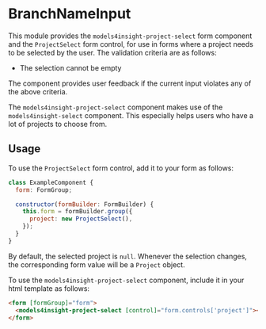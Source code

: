 # BranchNameInput

This module provides the `models4insight-project-select` form component and the `ProjectSelect` form control, for use in forms where a project needs to be selected by the user. The validation criteria are as follows:

- The selection cannot be empty

The component provides user feedback if the current input violates any of the above criteria.

The `models4insight-project-select` component makes use of the `models4insight-select` component. This especially helps users who have a lot of projects to choose from.

## Usage

To use the `ProjectSelect` form control, add it to your form as follows:

```javascript
class ExampleComponent {
  form: FormGroup;

  constructor(formBuilder: FormBuilder) {
    this.form = formBuilder.group({
      project: new ProjectSelect(),
    });
  }
}
```

By default, the selected project is `null`. Whenever the selection changes, the corresponding form value will be a `Project` object.

To use the `models4insight-project-select` component, include it in your html template as follows:

```html
<form [formGroup]="form">
  <models4insight-project-select [control]="form.controls['project']"></models4insight-project-select>
</form>
```
